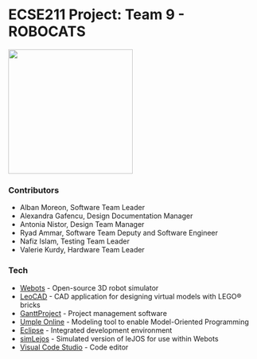 
<h1 class="code-line" data-line-start=0 data-line-end=1 ><a id="ECSE211_Project_Team_9__ROBOCATS_0"></a>ECSE211 Project: Team 9 - ROBOCATS</h1>
<img src="https://www.mcgill.ca/studentlifeandlearning/files/studentlifeandlearning/fac-engineering.png" width="250">
<h3 class="code-line" data-line-start=4 data-line-end=5 ><a id="Contributors_4"></a>Contributors</h1>
<ul>
<li class="has-line-data" data-line-start="6" data-line-end="7">Alban Moreon, Software Team Leader</li>
<li class="has-line-data" data-line-start="7" data-line-end="8">Alexandra Gafencu, Design Documentation Manager</li>
<li class="has-line-data" data-line-start="8" data-line-end="9">Antonia Nistor, Design Team Manager</li>
<li class="has-line-data" data-line-start="9" data-line-end="10">Ryad Ammar, Software Team Deputy and Software Engineer</li>
<li class="has-line-data" data-line-start="10" data-line-end="11">Nafiz Islam, Testing Team Leader</li>
<li class="has-line-data" data-line-start="11" data-line-end="13">Valerie Kurdy, Hardware Team Leader</li>
</ul>
<h3 class="code-line" data-line-start=13 data-line-end=14 ><a id="Tech_13"></a>Tech</h3>
<ul>
<li class="has-line-data" data-line-start="15" data-line-end="16"><a href="https://cyberbotics.com/">Webots</a> - Open-source 3D robot simulator</li>
<li class="has-line-data" data-line-start="16" data-line-end="17"><a href="https://www.leocad.org/">LeoCAD</a> - CAD application for designing virtual models with LEGO® bricks</li>
<li class="has-line-data" data-line-start="17" data-line-end="18"><a href="https://www.ganttproject.biz/">GanttProject</a> - Project management software</li>
<li class="has-line-data" data-line-start="18" data-line-end="19"><a href="https://cruise.umple.org/umpleonline/">Umple Online</a> - Modeling tool to enable Model-Oriented Programming</li>
<li class="has-line-data" data-line-start="19" data-line-end="20"><a href="https://www.eclipse.org/downloads/">Eclipse</a> - Integrated development environment</li>
<li class="has-line-data" data-line-start="20" data-line-end="21"><a href="https://github.com/mcgill-ecse211-f20/simlejos">simLejos</a> - Simulated version of leJOS for use within Webots</li>
<li class="has-line-data" data-line-start="21" data-line-end="22"><a href="https://code.visualstudio.com/">Visual Code Studio</a> - Code editor</li>
</ul>
